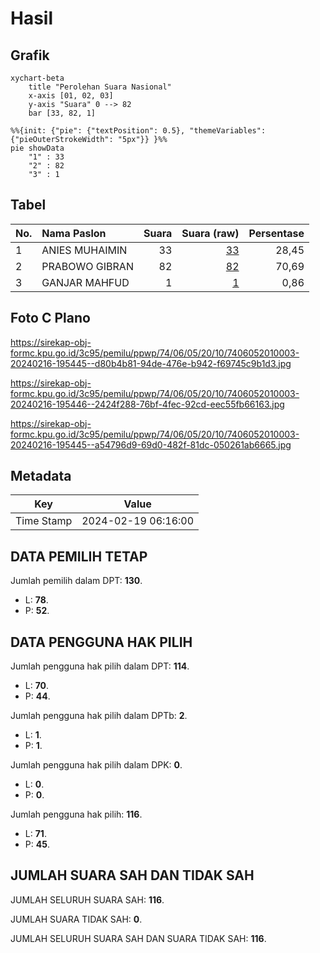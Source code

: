 # Hasil

## Grafik

```mermaid
xychart-beta
    title "Perolehan Suara Nasional"
    x-axis [01, 02, 03]
    y-axis "Suara" 0 --> 82
    bar [33, 82, 1]
```

```mermaid
%%{init: {"pie": {"textPosition": 0.5}, "themeVariables": {"pieOuterStrokeWidth": "5px"}} }%%
pie showData
    "1" : 33
    "2" : 82
    "3" : 1
```

## Tabel

| No. | Nama Paslon    | Suara | Suara (raw) | Persentase |
|:--- |:-------------- | -----:| -----------:| ----------:|
| 1   | ANIES MUHAIMIN | 33    | [33][p-1]   | 28,45      |
| 2   | PRABOWO GIBRAN | 82    | [82][p-2]   | 70,69      |
| 3   | GANJAR MAHFUD  | 1     | [1][p-3]    | 0,86       |


[p-1]: https://github.com/gigit-pemilu/pemilu-2024/blob/main/pilpres/hitung-suara/sub/74-sulawesi-tenggara/sub/06-bombana/sub/05-kabaena/sub/2010-rahadopi/sub/003-tps/sub/paslon-1.txt
[p-2]: https://github.com/gigit-pemilu/pemilu-2024/blob/main/pilpres/hitung-suara/sub/74-sulawesi-tenggara/sub/06-bombana/sub/05-kabaena/sub/2010-rahadopi/sub/003-tps/sub/paslon-2.txt
[p-3]: https://github.com/gigit-pemilu/pemilu-2024/blob/main/pilpres/hitung-suara/sub/74-sulawesi-tenggara/sub/06-bombana/sub/05-kabaena/sub/2010-rahadopi/sub/003-tps/sub/paslon-3.txt

## Foto C Plano

https://sirekap-obj-formc.kpu.go.id/3c95/pemilu/ppwp/74/06/05/20/10/7406052010003-20240216-195445--d80b4b81-94de-476e-b942-f69745c9b1d3.jpg

https://sirekap-obj-formc.kpu.go.id/3c95/pemilu/ppwp/74/06/05/20/10/7406052010003-20240216-195446--2424f288-76bf-4fec-92cd-eec55fb66163.jpg

https://sirekap-obj-formc.kpu.go.id/3c95/pemilu/ppwp/74/06/05/20/10/7406052010003-20240216-195445--a54796d9-69d0-482f-81dc-050261ab6665.jpg


## Metadata

| Key        | Value               |
| ---------- | ------------------- |
| Time Stamp | 2024-02-19 06:16:00 |


## DATA PEMILIH TETAP

Jumlah pemilih dalam DPT: **130**.
 * L: **78**.
 * P: **52**.

## DATA PENGGUNA HAK PILIH

Jumlah pengguna hak pilih dalam DPT: **114**.
 * L: **70**.
 * P: **44**.

Jumlah pengguna hak pilih dalam DPTb: **2**.
 * L: **1**.
 * P: **1**.

Jumlah pengguna hak pilih dalam DPK: **0**.
 * L: **0**.
 * P: **0**.

Jumlah pengguna hak pilih: **116**.
 * L: **71**.
 * P: **45**.

## JUMLAH SUARA SAH DAN TIDAK SAH

JUMLAH SELURUH SUARA SAH: **116**.

JUMLAH SUARA TIDAK SAH: **0**.

JUMLAH SELURUH SUARA SAH DAN SUARA TIDAK SAH: **116**.


